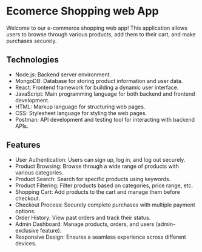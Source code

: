 # Ecomerce Shopping web App
Welcome to our e-commerce shopping web app! This application allows users to browse through various products, add them to their cart, and make purchases securely.

## Technologies 
* Node.js: Backend server environment.
* MongoDB: Database for storing product information and user data.
* React: Frontend framework for building a dynamic user interface.
* JavaScript: Main programming language for both backend and frontend development.
* HTML: Markup language for structuring web pages.
* CSS: Stylesheet language for styling the web pages.
* Postman: API development and testing tool for interacting with backend APIs.
## Features
* User Authentication: Users can sign up, log in, and log out securely.
* Product Browsing: Browse through a wide range of products with various categories.
* Product Search: Search for specific products using keywords.
* Product Filtering: Filter products based on categories, price range, etc.
* Shopping Cart: Add products to the cart and manage them before checkout.
* Checkout Process: Securely complete purchases with multiple payment options.
* Order History: View past orders and track their status.
* Admin Dashboard: Manage products, orders, and users (admin-exclusive feature).
* Responsive Design: Ensures a seamless experience across different devices.

  
